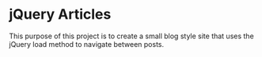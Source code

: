 # jQuery Articles

This purpose of this project is to create a small blog style site that uses the jQuery load method to navigate between posts.
